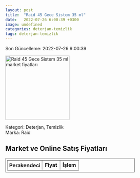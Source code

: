 ```yaml
---
layout: post
title:  "Raid 45 Gece Sistem 35 ml"
date:   2022-07-26 6:00:39 +0300
image: undefined
categories: deterjan-temizlik
tags: deterjan-temizlik
---
```


Son Güncelleme: 2022-07-26 9:00:39

<img src="undefined" width="200" alt="Raid 45 Gece Sistem 35 ml market fiyatları" />

Kategori: Deterjan, Temizlik
<br />
Marka: Raid

<h2>Market ve Online Satış Fiyatları</h2>

<table border="1" style="padding: 5px;width:80%;">
  <tr>
    <td style="padding: 5px;"><strong>Perakendeci</strong></td>
    <td><strong>Fiyat</strong></td>
    <td><strong>İşlem</strong></td>
  </tr>
  
</table>

